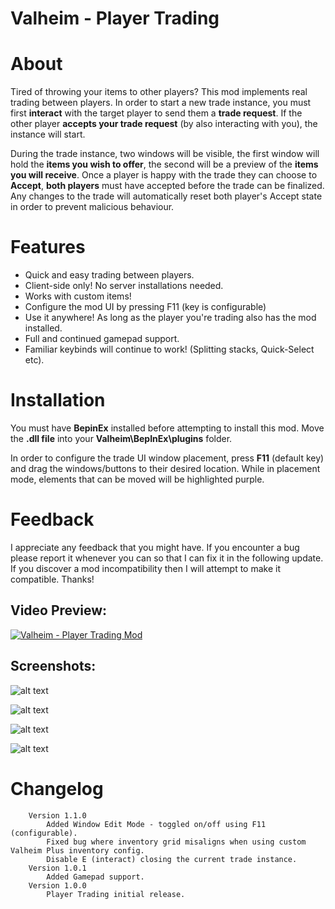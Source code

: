 # Valheim - Player Trading

# About

Tired of throwing your items to other players? This mod implements real trading between players. In order to start a new trade instance, you must first **interact** with the target player to send them a **trade request**. If the other player **accepts your trade request** (by also interacting with you), the instance will start.

During the trade instance, two windows will be visible, the first window will hold the **items you wish to offer**, the second will be a preview of the **items you will receive**. Once a player is happy with the trade they can choose to **Accept**, **both players** must have accepted before the trade can be finalized. Any changes to the trade will automatically reset both player's Accept state in order to prevent malicious behaviour.

# Features

* Quick and easy trading between players.
* Client-side only! No server installations needed.
* Works with custom items!
* Configure the mod UI by pressing F11 (key is configurable)
* Use it anywhere! As long as the player you're trading also has the mod installed.
* Full and continued gamepad support.
* Familiar keybinds will continue to work! (Splitting stacks, Quick-Select etc).

# Installation

You must have **BepinEx** installed before attempting to install this mod.
Move the **.dll file** into your **Valheim\BepInEx\plugins** folder.

In order to configure the trade UI window placement, press **F11** (default key) and drag the windows/buttons to their desired location.
While in placement mode, elements that can be moved will be highlighted purple.

# Feedback

I appreciate any feedback that you might have. If you encounter a bug please report it whenever you can so that I can fix it in the following update.
If you discover a mod incompatibility then I will attempt to make it compatible. Thanks!

## Video Preview:

[![Valheim - Player Trading Mod](https://i.imgur.com/vUdpT3j.png)](https://www.youtube.com/watch?v=jc0tMuEjXbM)

## Screenshots:

![alt text](https://i.imgur.com/JLERNyJ.png "Screenshot 1")

![alt text](https://i.imgur.com/6jnxlXj.png "Screenshot 2")

![alt text](https://i.imgur.com/HoDWZlH.png "Screenshot 3")

![alt text](https://i.imgur.com/2rqd5SN.png "Screenshot 4")

# Changelog
        Version 1.1.0
            Added Window Edit Mode - toggled on/off using F11 (configurable).
            Fixed bug where inventory grid misaligns when using custom Valheim Plus inventory config.
            Disable E (interact) closing the current trade instance.
        Version 1.0.1
            Added Gamepad support.
        Version 1.0.0
            Player Trading initial release.
